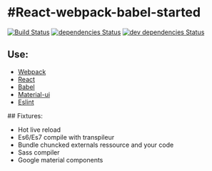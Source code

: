 #React-webpack-babel-started
==========

[![Build Status](https://travis-ci.org/julesGoullee/React-webpack-babel-started.png)](https://travis-ci.org/julesGoullee/React-webpack-babel-started)
[![dependencies Status](https://david-dm.org/julesGoullee/React-webpack-babel-started.svg)](https://david-dm.org/julesGoullee/React-webpack-babel-started#info=dependencies&view=table)
[![dev dependencies Status](https://david-dm.org/julesGoullee/React-webpack-babel-started/dev-status.svg)](https://david-dm.org/julesGoullee/React-webpack-babel-started#info=devDependencies&view=table)

## Use:
- [Webpack](https://github.com/webpack/webpack)
- [React](https://github.com/facebook/react)
- [Babel](https://github.com/babel/babel)
- [Material-ui](http://www.material-ui.com/#/components/app-bar)
- [Eslint](http://eslint.org/)

## Fixtures:
- Hot live reload
- Es6/Es7 compile with transpileur
- Bundle chuncked externals ressource and your code
- Sass compiler
- Google material components
